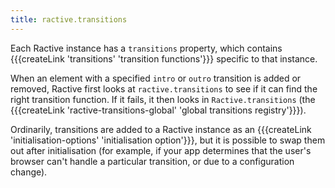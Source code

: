 ```yaml
---
title: ractive.transitions
---
```

Each Ractive instance has a `transitions` property, which contains {{{createLink 'transitions' 'transition functions'}}} specific to that instance.

When an element with a specified `intro` or `outro` transition is added or removed, Ractive first looks at `ractive.transitions` to see if it can find the right transition function. If it fails, it then looks in `Ractive.transitions` (the {{{createLink 'ractive-transitions-global' 'global transitions registry'}}}).

Ordinarily, transitions are added to a Ractive instance as an {{{createLink 'initialisation-options' 'initialisation option'}}}, but it is possible to swap them out after initialisation (for example, if your app determines that the user's browser can't handle a particular transition, or due to a configuration change).


